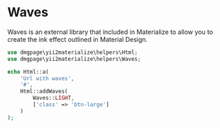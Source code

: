 # Waves
Waves is an external library that included in Materialize to allow you to create the ink effect outlined in Material Design.

```php
use dmgpage\yii2materialize\helpers\Html;
use dmgpage\yii2materialize\helpers\Waves;

echo Html::a(
    'Url with waves',
    '#',
    Html::addWaves(
        Waves::LIGHT,
        ['class' => 'btn-large']
    )
);
```
